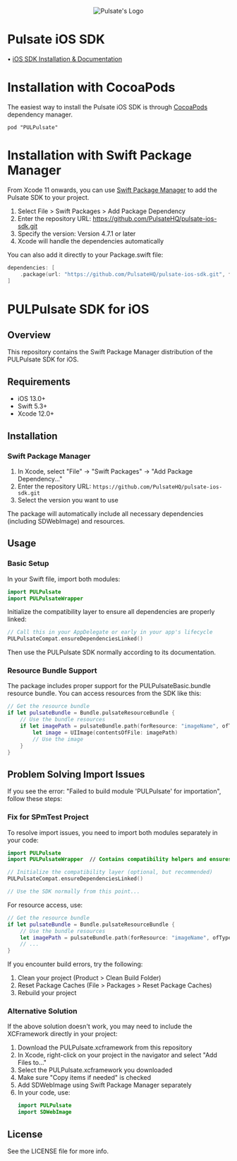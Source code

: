 <p align="center">
  <img src="https://raw.githubusercontent.com/PulsateHQ/pulsate-ios-sdk/master/pulsate-logo.png" alt="Pulsate's Logo"/>
</p>

# Pulsate iOS SDK

• [iOS SDK Installation & Documentation](http://pulsate.readme.io/v2.0/docs/installing-the-pulsate-sdk)

# Installation with CocoaPods

The easiest way to install the Pulsate iOS SDK is through [CocoaPods](http://cocoapods.org) dependency manager.

```pod "PULPulsate"```

# Installation with Swift Package Manager

From Xcode 11 onwards, you can use [Swift Package Manager](https://swift.org/package-manager/) to add the Pulsate SDK to your project.

1. Select File > Swift Packages > Add Package Dependency
2. Enter the repository URL: https://github.com/PulsateHQ/pulsate-ios-sdk.git
3. Specify the version: Version 4.7.1 or later
4. Xcode will handle the dependencies automatically

You can also add it directly to your Package.swift file:

```swift
dependencies: [
    .package(url: "https://github.com/PulsateHQ/pulsate-ios-sdk.git", from: "4.7.1")
]
```

# PULPulsate SDK for iOS

## Overview
This repository contains the Swift Package Manager distribution of the PULPulsate SDK for iOS.

## Requirements
- iOS 13.0+
- Swift 5.3+
- Xcode 12.0+

## Installation

### Swift Package Manager

1. In Xcode, select "File" → "Swift Packages" → "Add Package Dependency..."
2. Enter the repository URL: `https://github.com/PulsateHQ/pulsate-ios-sdk.git`
3. Select the version you want to use

The package will automatically include all necessary dependencies (including SDWebImage) and resources.

## Usage

### Basic Setup
In your Swift file, import both modules:

```swift
import PULPulsate
import PULPulsateWrapper
```

Initialize the compatibility layer to ensure all dependencies are properly linked:

```swift
// Call this in your AppDelegate or early in your app's lifecycle
PULPulsateCompat.ensureDependenciesLinked()
```

Then use the PULPulsate SDK normally according to its documentation.

### Resource Bundle Support

The package includes proper support for the PULPulsateBasic.bundle resource bundle. You can access resources from the SDK like this:

```swift
// Get the resource bundle
if let pulsateBundle = Bundle.pulsateResourceBundle {
    // Use the bundle resources
    if let imagePath = pulsateBundle.path(forResource: "imageName", ofType: "png") {
        let image = UIImage(contentsOfFile: imagePath)
        // Use the image
    }
}
```

## Problem Solving Import Issues
If you see the error: "Failed to build module 'PULPulsate' for importation", follow these steps:

### Fix for SPmTest Project

To resolve import issues, you need to import both modules separately in your code:

```swift
import PULPulsate
import PULPulsateWrapper  // Contains compatibility helpers and ensures SDWebImage is linked

// Initialize the compatibility layer (optional, but recommended)
PULPulsateCompat.ensureDependenciesLinked()

// Use the SDK normally from this point...
```

For resource access, use:

```swift
// Get the resource bundle
if let pulsateBundle = Bundle.pulsateResourceBundle {
    // Use the bundle resources
    let imagePath = pulsateBundle.path(forResource: "imageName", ofType: "png")
    // ...
}
```

If you encounter build errors, try the following:

1. Clean your project (Product > Clean Build Folder)
2. Reset Package Caches (File > Packages > Reset Package Caches)
3. Rebuild your project

### Alternative Solution

If the above solution doesn't work, you may need to include the XCFramework directly in your project:

1. Download the PULPulsate.xcframework from this repository
2. In Xcode, right-click on your project in the navigator and select "Add Files to..."
3. Select the PULPulsate.xcframework you downloaded
4. Make sure "Copy items if needed" is checked
5. Add SDWebImage using Swift Package Manager separately
6. In your code, use:
   ```swift
   import PULPulsate
   import SDWebImage
   ```

## License
See the LICENSE file for more info.

